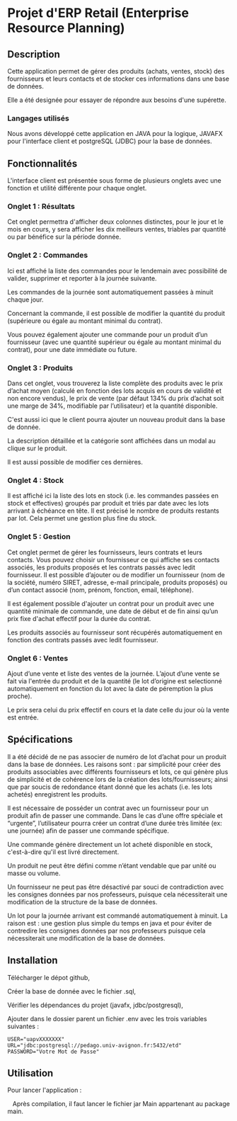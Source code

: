 # **Projet d'ERP Retail (Enterprise Resource Planning)**

## **Description**

Cette application permet de gérer des produits (achats, ventes, stock) des fournisseurs et leurs contacts et de stocker ces informations dans une base de données.

Elle a été designée pour essayer de répondre aux besoins d'une supérette.

### **Langages utilisés**

Nous avons développé cette application en JAVA pour la logique, JAVAFX pour l'interface client et postgreSQL (JDBC) pour la base de données.

## **Fonctionnalités**

L'interface client est présentée sous forme de plusieurs onglets avec une fonction et utilité différente pour chaque onglet.

### **Onglet 1 : Résultats**

Cet onglet permettra d'afficher deux colonnes distinctes, pour le jour et le mois en cours, y sera afficher les dix meilleurs ventes, triables par quantité ou par bénéfice sur la période donnée.

### **Onglet 2 : Commandes**

Ici est affiché la liste des commandes pour le lendemain avec possibilité de valider, supprimer et reporter à la journée suivante.

Les commandes de la journée sont automatiquement passées à minuit chaque jour.

Concernant la commande, il est possible de modifier la quantité du produit (supérieure ou égale au montant minimal du contrat).

Vous pouvez également ajouter une commande pour un produit d’un fournisseur (avec une quantité supérieur ou égale au montant minimal du contrat), pour une date immédiate ou future.

### **Onglet 3 : Produits**

Dans cet onglet, vous trouverez la liste complète des produits avec le prix d’achat moyen (calculé en fonction des lots acquis en cours de validité et non encore vendus), le prix de vente (par défaut 134% du prix d’achat soit une marge de 34%, modifiable par l’utilisateur) et la quantité disponible.

C'est aussi ici que le client pourra ajouter un nouveau produit dans la base de donnée.

La description détaillée et la catégorie sont affichées dans un modal au clique sur le produit.

Il est aussi possible de modifier ces dernières.

### **Onglet 4 : Stock**

Il est affiché ici la liste des lots en stock (i.e. les commandes passées en stock et effectives) groupés par produit et triés par date avec les lots arrivant à échéance en tête. Il est précisé le nombre de produits restants par lot. Cela permet une gestion plus fine du stock.

### **Onglet 5 : Gestion**

Cet onglet permet de gérer les fournisseurs, leurs contrats et leurs contacts. Vous pouvez choisir un fournisseur ce qui affiche ses contacts associés, les produits proposés et les contrats passés avec ledit fournisseur. Il est possible d’ajouter ou de modifier un fournisseur (nom de la société, numéro SIRET, adresse, e-mail principale, produits proposés) ou d’un contact associé (nom, prénom, fonction, email, téléphone).

Il est également possible d'ajouter un contrat pour un produit avec une quantité minimale de commande, une date de début et de fin ainsi qu’un prix fixe d'achat effectif pour la durée du contrat.

Les produits associés au fournisseur sont récupérés automatiquement en fonction des contrats passés avec ledit fournisseur.

### **Onglet 6 : Ventes**

Ajout d’une vente et liste des ventes de la journée. L’ajout d’une vente se fait via l'entrée du produit et de la quantité (le lot d’origine est selectionné automatiquement en fonction du lot avec la date de péremption la plus proche).

Le prix sera celui du prix effectif en cours et la date celle du jour où la vente est entrée.

## **Spécifications**

Il a été décidé de ne pas associer de numéro de lot d’achat pour un produit dans la base de données. Les raisons sont : par simplicité pour créer des produits associables avec différents fournisseurs et lots, ce qui génère plus de simplicité et de cohérence lors de la création des lots/fournisseurs; ainsi que par soucis de redondance étant donné que les achats (i.e. les lots achetés) enregistrent les produits.

Il est nécessaire de posséder un contrat avec un fournisseur pour un produit afin de passer une commande. Dans le cas d’une offre spéciale et “urgente”, l’utilisateur pourra créer un contrat d’une durée très limitée (ex: une journée) afin de passer une commande spécifique.

Une commande génère directement un lot acheté disponible en stock, c'est-à-dire qu'il est livré directement.

Un produit ne peut être défini comme n’étant vendable que par unité ou masse ou volume.

Un fournisseur ne peut pas être désactivé par souci de contradiction avec les consignes données par nos professeurs, puisque cela nécessiterait une modification de la structure de la base de données.

Un lot pour la journée arrivant est commandé automatiquement à minuit. La raison est : une gestion plus simple du temps en java et pour éviter de contredire les consignes données par nos professeurs puisque cela nécessiterait une modification de la base de données.

## **Installation**

Télécharger le dépot github,

Créer la base de donnée avec le fichier .sql,

Vérifier les dépendances du projet (javafx, jdbc/postgresql),

Ajouter dans le dossier parent un fichier .env avec les trois variables suivantes :
```
USER="uapvXXXXXXX"
URL="jdbc:postgresql://pedago.univ-avignon.fr:5432/etd"
PASSWORD="Votre Mot de Passe"
```

## **Utilisation**

Pour lancer l'application :

&nbsp;&nbsp;&nbsp;Après compilation, il faut lancer le fichier jar Main appartenant au package main.


